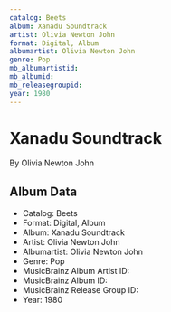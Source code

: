 ```yaml
---
catalog: Beets
album: Xanadu Soundtrack
artist: Olivia Newton John
format: Digital, Album
albumartist: Olivia Newton John
genre: Pop
mb_albumartistid: 
mb_albumid: 
mb_releasegroupid: 
year: 1980
---
```


# Xanadu Soundtrack

By Olivia Newton John

## Album Data

- Catalog: Beets
- Format: Digital, Album
- Album: Xanadu Soundtrack
- Artist: Olivia Newton John
- Albumartist: Olivia Newton John
- Genre: Pop
- MusicBrainz Album Artist ID: 
- MusicBrainz Album ID: 
- MusicBrainz Release Group ID: 
- Year: 1980

